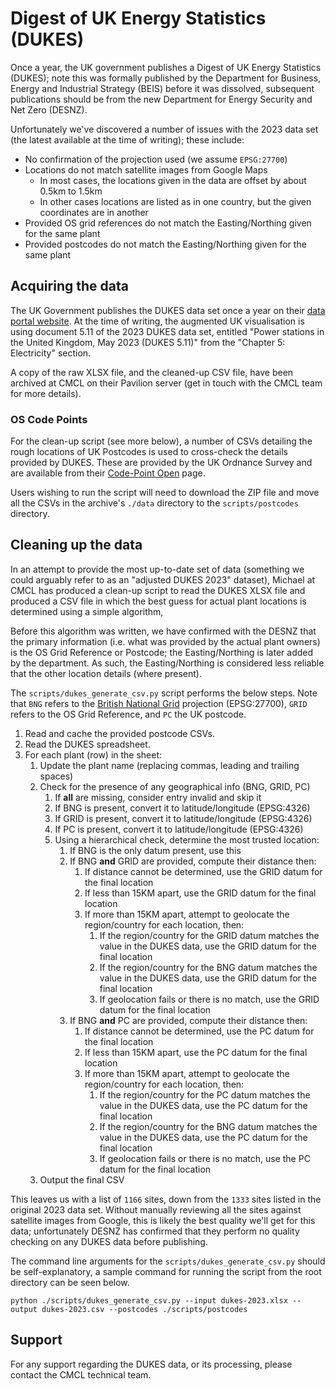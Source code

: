 # Digest of UK Energy Statistics (DUKES)

Once a year, the UK government publishes a Digest of UK Energy Statistics (DUKES);  note this was formally published by the Department for Business, Energy and Industrial Strategy (BEIS) before it was dissolved, subsequent publications should be from the new Department for Energy Security and Net Zero (DESNZ).

Unfortunately we've discovered a number of issues with the 2023 data set (the latest available at the time of writing); these include:

* No confirmation of the projection used (we assume `EPSG:27700`)
* Locations do not match satellite images from Google Maps
  * In most cases, the locations given in the data are offset by about 0.5km to 1.5km
  * In other cases locations are listed as in one country, but the given coordinates are in another
* Provided OS grid references do not match the Easting/Northing given for the same plant 
* Provided postcodes do not match the Easting/Northing given for the same plant

## Acquiring the data

The UK Government publishes the DUKES data set once a year on their [data portal website](https://www.gov.uk/government/collections/digest-of-uk-energy-statistics-dukes). At the time of writing, the augmented UK visualisation is using document 5.11 of the 2023 DUKES data set, entitled "Power stations in the United Kingdom, May 2023 (DUKES 5.11)" from the "Chapter 5: Electricity" section.

A copy of the raw XLSX file, and the cleaned-up CSV file, have been archived at CMCL on their Pavilion server (get in touch with the CMCL team for more details).

### OS Code Points

For the clean-up script (see more below), a number of CSVs detailing the rough locations of UK Postcodes is used to cross-check the details provided by DUKES. These are provided by the UK Ordnance Survey and are available from their [Code-Point Open](https://osdatahub.os.uk/downloads/open/CodePointOpen) page.

Users wishing to run the script will need to download the ZIP file and move all the CSVs in the archive's `./data` directory to the `scripts/postcodes` directory.

## Cleaning up the data

In an attempt to provide the most up-to-date set of data (something we could arguably refer to as an "adjusted DUKES 2023" dataset), Michael at CMCL has produced a clean-up script to read the DUKES XLSX file and produced a CSV file in which the best guess for actual plant locations is determined using a simple algorithm,

Before this algorithm was written, we have confirmed with the DESNZ that the primary information (i.e. what was provided by the actual plant owners) is the OS Grid Reference or Postcode; the Easting/Northing is later added by the department. As such, the Easting/Northing is considered less reliable that the other location details (where present).

The `scripts/dukes_generate_csv.py` script performs the below steps. Note that `BNG` refers to the [British National Grid](https://epsg.io/27700) projection (EPSG:27700), `GRID` refers to the OS Grid Reference, and `PC` the UK postcode.

1. Read and cache the provided postcode CSVs.
2. Read the DUKES spreadsheet.
3. For each plant (row) in the sheet:
   1. Update the plant name (replacing commas, leading and trailing spaces)
   2. Check for the presence of any geographical info (BNG, GRID, PC)
      1. If **all** are missing, consider entry invalid and skip it
      2. If BNG is present, convert it to latitude/longitude (EPSG:4326)
      3. If GRID is present, convert it to latitude/longitude (EPSG:4326)
      4. If PC is present, convert it to latitude/longitude (EPSG:4326)
      5. Using a hierarchical check, determine the most trusted location:
         1. If BNG is the only datum present, use this
         2. If BNG **and** GRID are provided, compute their distance then:
            1. If distance cannot be determined, use the GRID datum for the final location
            2. If less than 15KM apart, use the GRID datum for the final location
            3. If more than 15KM apart, attempt to geolocate the region/country for each location, then:
               1. If the region/country for the GRID datum matches the value in the DUKES data, use the GRID datum for the final location
               2. If the region/country for the BNG datum matches the value in the DUKES data, use the GRID datum for the final location
               3. If geolocation fails or there is no match, use the GRID datum for the final location
         3. If BNG **and** PC are provided, compute their distance then:
            1. If distance cannot be determined, use the PC datum for the final location
            2. If less than 15KM apart, use the PC datum for the final location
            3. If more than 15KM apart, attempt to geolocate the region/country for each location, then:
               1. If the region/country for the PC datum matches the value in the DUKES data, use the PC datum for the final location
               2. If the region/country for the BNG datum matches the value in the DUKES data, use the PC datum for the final location
               3. If geolocation fails or there is no match, use the PC datum for the final location
   3. Output the final CSV

This leaves us with a list of `1166` sites, down from the `1333` sites listed in the original 2023 data set. Without manually reviewing all the sites against satellite images from Google, this is likely the best quality we'll get for this data; unfortunately DESNZ has confirmed that they perform no quality checking on any DUKES data before publishing.

The command line arguments for the `scripts/dukes_generate_csv.py` should be self-explanatory, a sample command for running the script from the root directory can be seen below.

```
python ./scripts/dukes_generate_csv.py --input dukes-2023.xlsx --output dukes-2023.csv --postcodes ./scripts/postcodes
```

## Support

For any support regarding the DUKES data, or its processing, please contact the CMCL technical team.